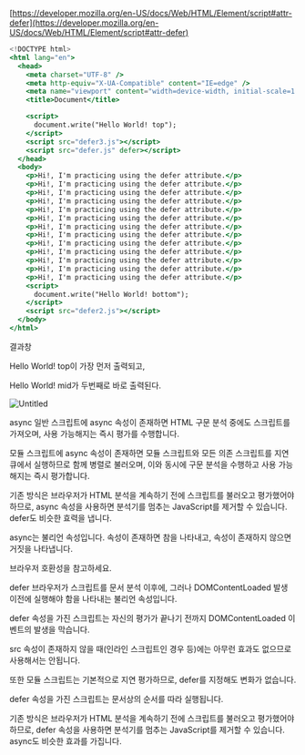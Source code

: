 [https://developer.mozilla.org/en-US/docs/Web/HTML/Element/script#attr-defer](https://developer.mozilla.org/en-US/docs/Web/HTML/Element/script#attr-defer)

```jsx
<!DOCTYPE html>
<html lang="en">
  <head>
    <meta charset="UTF-8" />
    <meta http-equiv="X-UA-Compatible" content="IE=edge" />
    <meta name="viewport" content="width=device-width, initial-scale=1.0" />
    <title>Document</title>

    <script>
      document.write("Hello World! top");
    </script>
    <script src="defer3.js"></script>
    <script src="defer.js" defer></script>
  </head>
  <body>
    <p>Hi!, I'm practicing using the defer attribute.</p>
    <p>Hi!, I'm practicing using the defer attribute.</p>
    <p>Hi!, I'm practicing using the defer attribute.</p>
    <p>Hi!, I'm practicing using the defer attribute.</p>
    <p>Hi!, I'm practicing using the defer attribute.</p>
    <p>Hi!, I'm practicing using the defer attribute.</p>
    <p>Hi!, I'm practicing using the defer attribute.</p>
    <p>Hi!, I'm practicing using the defer attribute.</p>
    <p>Hi!, I'm practicing using the defer attribute.</p>
    <p>Hi!, I'm practicing using the defer attribute.</p>
    <p>Hi!, I'm practicing using the defer attribute.</p>
    <p>Hi!, I'm practicing using the defer attribute.</p>
    <p>Hi!, I'm practicing using the defer attribute.</p>
    <script>
      document.write("Hello World! bottom");
    </script>
    <script src="defer2.js"></script>
  </body>
</html>
```

결과창

Hello World! top이 가장 먼저 출력되고,

Hello World! mid가 두번째로 바로 출력된다.

![Untitled](https://s3-us-west-2.amazonaws.com/secure.notion-static.com/237624dd-fe5f-408b-b575-e33305b4947f/Untitled.png)

async
일반 스크립트에 async 속성이 존재하면 HTML 구문 분석 중에도 스크립트를 가져오며, 사용 가능해지는 즉시 평가를 수행합니다.

모듈 스크립트에 async 속성이 존재하면 모듈 스크립트와 모든 의존 스크립트를 지연 큐에서 실행하므로 함께 병렬로 불러오며, 이와 동시에 구문 분석을 수행하고 사용 가능해지는 즉시 평가합니다.

기존 방식은 브라우저가 HTML 분석을 계속하기 전에 스크립트를 불러오고 평가했어야 하므로, async 속성을 사용하면 분석기를 멈추는 JavaScript를 제거할 수 있습니다. defer도 비슷한 효력을 냅니다.

async는 불리언 속성입니다. 속성이 존재하면 참을 나타내고, 속성이 존재하지 않으면 거짓을 나타냅니다.

브라우저 호환성을 참고하세요.

defer
브라우저가 스크립트를 문서 분석 이후에, 그러나 DOMContentLoaded 발생 이전에 실행해야 함을 나타내는 불리언 속성입니다.

defer 속성을 가진 스크립트는 자신의 평가가 끝나기 전까지 DOMContentLoaded 이벤트의 발생을 막습니다.

src 속성이 존재하지 않을 때(인라인 스크립트인 경우 등)에는 아무런 효과도 없으므로 사용해서는 안됩니다.

또한 모듈 스크립트는 기본적으로 지연 평가하므로, defer를 지정해도 변화가 없습니다.

defer 속성을 가진 스크립트는 문서상의 순서를 따라 실행됩니다.

기존 방식은 브라우저가 HTML 분석을 계속하기 전에 스크립트를 불러오고 평가했어야 하므로, defer 속성을 사용하면 분석기를 멈추는 JavaScript를 제거할 수 있습니다. async도 비슷한 효과를 가집니다.
